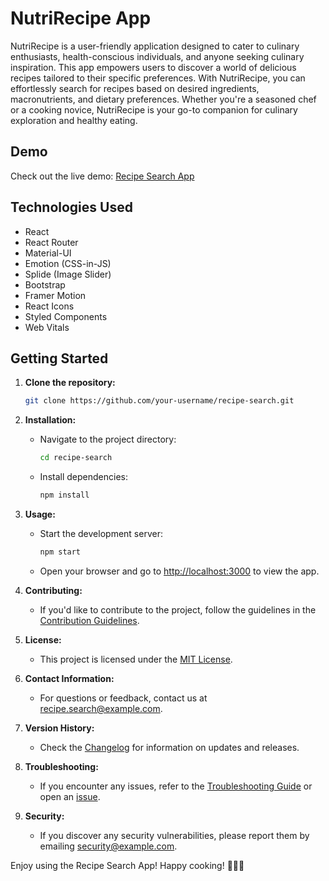 # NutriRecipe App

NutriRecipe is a user-friendly application designed to cater to culinary enthusiasts, health-conscious individuals, and anyone seeking culinary inspiration. This app empowers users to discover a world of delicious recipes tailored to their specific preferences. With NutriRecipe, you can effortlessly search for recipes based on desired ingredients, macronutrients, and dietary preferences. Whether you're a seasoned chef or a cooking novice, NutriRecipe is your go-to companion for culinary exploration and healthy eating.

## Demo

Check out the live demo: [Recipe Search App](https://nutrirecipe-sb.com/)

## Technologies Used

- React
- React Router
- Material-UI
- Emotion (CSS-in-JS)
- Splide (Image Slider)
- Bootstrap
- Framer Motion
- React Icons
- Styled Components
- Web Vitals

## Getting Started

1. **Clone the repository:**

   ```bash
   git clone https://github.com/your-username/recipe-search.git
   ```

2. **Installation:**

   - Navigate to the project directory:

     ```bash
     cd recipe-search
     ```

   - Install dependencies:

     ```bash
     npm install
     ```

3. **Usage:**

   - Start the development server:

     ```bash
     npm start
     ```

   - Open your browser and go to [http://localhost:3000](http://localhost:3000) to view the app.

4. **Contributing:**

   - If you'd like to contribute to the project, follow the guidelines in the [Contribution Guidelines](CONTRIBUTING.md).

5. **License:**

   - This project is licensed under the [MIT License](LICENSE).

6. **Contact Information:**

   - For questions or feedback, contact us at recipe.search@example.com.

7. **Version History:**

   - Check the [Changelog](CHANGELOG.md) for information on updates and releases.

8. **Troubleshooting:**

   - If you encounter any issues, refer to the [Troubleshooting Guide](TROUBLESHOOTING.md) or open an [issue](https://github.com/your-username/recipe-search/issues).

9. **Security:**

   - If you discover any security vulnerabilities, please report them by emailing security@example.com.

Enjoy using the Recipe Search App! Happy cooking! 🍲👩‍🍳
